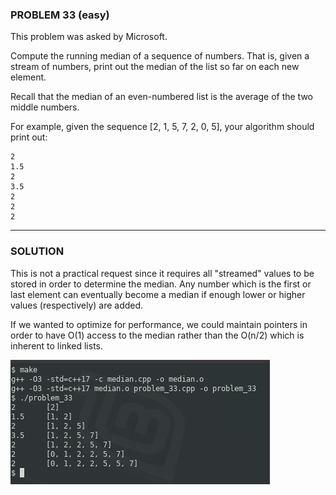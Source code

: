 ### PROBLEM 33 (easy)

This problem was asked by Microsoft.

Compute the running median of a sequence of numbers. That is, given a stream of numbers, print out the median of the list so far on each new element.

Recall that the median of an even-numbered list is the average of the two middle numbers.

For example, given the sequence [2, 1, 5, 7, 2, 0, 5], your algorithm should print out:
```
2
1.5
2
3.5
2
2
2
```
---

### SOLUTION

This is not a practical request since it requires all "streamed" values to be stored in order to determine the median. Any number which is the first or last element can eventually become a median if enough lower or higher values (respectively) are added.

If we wanted to optimize for performance, we could maintain pointers in order to have O(1) access to the median rather than the O(n/2) which is inherent to linked lists.

![output](images/output.png "output")
